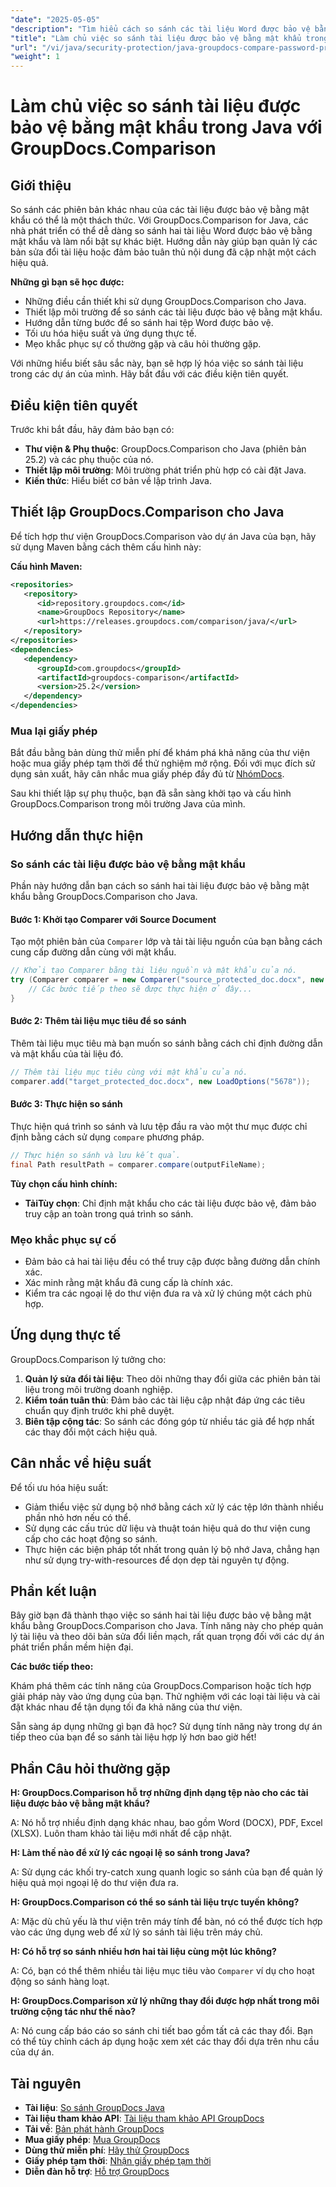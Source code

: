 ```yaml
---
"date": "2025-05-05"
"description": "Tìm hiểu cách so sánh các tài liệu Word được bảo vệ bằng mật khẩu trong Java bằng GroupDocs.Comparison. Hướng dẫn này bao gồm thiết lập, triển khai và các biện pháp thực hành tốt nhất để so sánh tài liệu liền mạch."
"title": "Làm chủ việc so sánh tài liệu được bảo vệ bằng mật khẩu trong Java với GroupDocs.Comparison"
"url": "/vi/java/security-protection/java-groupdocs-compare-password-protected-docs/"
"weight": 1
---
```


# Làm chủ việc so sánh tài liệu được bảo vệ bằng mật khẩu trong Java với GroupDocs.Comparison

## Giới thiệu

So sánh các phiên bản khác nhau của các tài liệu được bảo vệ bằng mật khẩu có thể là một thách thức. Với GroupDocs.Comparison for Java, các nhà phát triển có thể dễ dàng so sánh hai tài liệu Word được bảo vệ bằng mật khẩu và làm nổi bật sự khác biệt. Hướng dẫn này giúp bạn quản lý các bản sửa đổi tài liệu hoặc đảm bảo tuân thủ nội dung đã cập nhật một cách hiệu quả.

**Những gì bạn sẽ học được:**

- Những điều cần thiết khi sử dụng GroupDocs.Comparison cho Java.
- Thiết lập môi trường để so sánh các tài liệu được bảo vệ bằng mật khẩu.
- Hướng dẫn từng bước để so sánh hai tệp Word được bảo vệ.
- Tối ưu hóa hiệu suất và ứng dụng thực tế.
- Mẹo khắc phục sự cố thường gặp và câu hỏi thường gặp.

Với những hiểu biết sâu sắc này, bạn sẽ hợp lý hóa việc so sánh tài liệu trong các dự án của mình. Hãy bắt đầu với các điều kiện tiên quyết.

## Điều kiện tiên quyết

Trước khi bắt đầu, hãy đảm bảo bạn có:

- **Thư viện & Phụ thuộc**: GroupDocs.Comparison cho Java (phiên bản 25.2) và các phụ thuộc của nó.
- **Thiết lập môi trường**: Môi trường phát triển phù hợp có cài đặt Java.
- **Kiến thức**: Hiểu biết cơ bản về lập trình Java.

## Thiết lập GroupDocs.Comparison cho Java

Để tích hợp thư viện GroupDocs.Comparison vào dự án Java của bạn, hãy sử dụng Maven bằng cách thêm cấu hình này:

**Cấu hình Maven:**

```xml
<repositories>
   <repository>
      <id>repository.groupdocs.com</id>
      <name>GroupDocs Repository</name>
      <url>https://releases.groupdocs.com/comparison/java/</url>
   </repository>
</repositories>
<dependencies>
   <dependency>
      <groupId>com.groupdocs</groupId>
      <artifactId>groupdocs-comparison</artifactId>
      <version>25.2</version>
   </dependency>
</dependencies>
```

### Mua lại giấy phép

Bắt đầu bằng bản dùng thử miễn phí để khám phá khả năng của thư viện hoặc mua giấy phép tạm thời để thử nghiệm mở rộng. Đối với mục đích sử dụng sản xuất, hãy cân nhắc mua giấy phép đầy đủ từ [NhómDocs](https://purchase.groupdocs.com/buy).

Sau khi thiết lập sự phụ thuộc, bạn đã sẵn sàng khởi tạo và cấu hình GroupDocs.Comparison trong môi trường Java của mình.

## Hướng dẫn thực hiện

### So sánh các tài liệu được bảo vệ bằng mật khẩu

Phần này hướng dẫn bạn cách so sánh hai tài liệu được bảo vệ bằng mật khẩu bằng GroupDocs.Comparison cho Java. 

#### Bước 1: Khởi tạo Comparer với Source Document

Tạo một phiên bản của `Comparer` lớp và tải tài liệu nguồn của bạn bằng cách cung cấp đường dẫn cùng với mật khẩu.

```java
// Khởi tạo Comparer bằng tài liệu nguồn và mật khẩu của nó.
try (Comparer comparer = new Comparer("source_protected_doc.docx", new LoadOptions("1234"))) {
    // Các bước tiếp theo sẽ được thực hiện ở đây...
}
```

#### Bước 2: Thêm tài liệu mục tiêu để so sánh

Thêm tài liệu mục tiêu mà bạn muốn so sánh bằng cách chỉ định đường dẫn và mật khẩu của tài liệu đó.

```java
// Thêm tài liệu mục tiêu cùng với mật khẩu của nó.
comparer.add("target_protected_doc.docx", new LoadOptions("5678"));
```

#### Bước 3: Thực hiện so sánh

Thực hiện quá trình so sánh và lưu tệp đầu ra vào một thư mục được chỉ định bằng cách sử dụng `compare` phương pháp.

```java
// Thực hiện so sánh và lưu kết quả.
final Path resultPath = comparer.compare(outputFileName);
```

**Tùy chọn cấu hình chính:**

- **TảiTùy chọn**: Chỉ định mật khẩu cho các tài liệu được bảo vệ, đảm bảo truy cập an toàn trong quá trình so sánh.

### Mẹo khắc phục sự cố

- Đảm bảo cả hai tài liệu đều có thể truy cập được bằng đường dẫn chính xác.
- Xác minh rằng mật khẩu đã cung cấp là chính xác.
- Kiểm tra các ngoại lệ do thư viện đưa ra và xử lý chúng một cách phù hợp.

## Ứng dụng thực tế

GroupDocs.Comparison lý tưởng cho:

1. **Quản lý sửa đổi tài liệu**: Theo dõi những thay đổi giữa các phiên bản tài liệu trong môi trường doanh nghiệp.
2. **Kiểm toán tuân thủ**: Đảm bảo các tài liệu cập nhật đáp ứng các tiêu chuẩn quy định trước khi phê duyệt.
3. **Biên tập cộng tác**: So sánh các đóng góp từ nhiều tác giả để hợp nhất các thay đổi một cách hiệu quả.

## Cân nhắc về hiệu suất

Để tối ưu hóa hiệu suất:

- Giảm thiểu việc sử dụng bộ nhớ bằng cách xử lý các tệp lớn thành nhiều phần nhỏ hơn nếu có thể.
- Sử dụng các cấu trúc dữ liệu và thuật toán hiệu quả do thư viện cung cấp cho các hoạt động so sánh.
- Thực hiện các biện pháp tốt nhất trong quản lý bộ nhớ Java, chẳng hạn như sử dụng try-with-resources để dọn dẹp tài nguyên tự động.

## Phần kết luận

Bây giờ bạn đã thành thạo việc so sánh hai tài liệu được bảo vệ bằng mật khẩu bằng GroupDocs.Comparison cho Java. Tính năng này cho phép quản lý tài liệu và theo dõi bản sửa đổi liền mạch, rất quan trọng đối với các dự án phát triển phần mềm hiện đại.

**Các bước tiếp theo:**

Khám phá thêm các tính năng của GroupDocs.Comparison hoặc tích hợp giải pháp này vào ứng dụng của bạn. Thử nghiệm với các loại tài liệu và cài đặt khác nhau để tận dụng tối đa khả năng của thư viện.

Sẵn sàng áp dụng những gì bạn đã học? Sử dụng tính năng này trong dự án tiếp theo của bạn để so sánh tài liệu hợp lý hơn bao giờ hết!

## Phần Câu hỏi thường gặp

**H: GroupDocs.Comparison hỗ trợ những định dạng tệp nào cho các tài liệu được bảo vệ bằng mật khẩu?**

A: Nó hỗ trợ nhiều định dạng khác nhau, bao gồm Word (DOCX), PDF, Excel (XLSX). Luôn tham khảo tài liệu mới nhất để cập nhật.

**H: Làm thế nào để xử lý các ngoại lệ so sánh trong Java?**

A: Sử dụng các khối try-catch xung quanh logic so sánh của bạn để quản lý hiệu quả mọi ngoại lệ do thư viện đưa ra.

**H: GroupDocs.Comparison có thể so sánh tài liệu trực tuyến không?**

A: Mặc dù chủ yếu là thư viện trên máy tính để bàn, nó có thể được tích hợp vào các ứng dụng web để xử lý so sánh tài liệu trên máy chủ.

**H: Có hỗ trợ so sánh nhiều hơn hai tài liệu cùng một lúc không?**

A: Có, bạn có thể thêm nhiều tài liệu mục tiêu vào `Comparer` ví dụ cho hoạt động so sánh hàng loạt.

**H: GroupDocs.Comparison xử lý những thay đổi được hợp nhất trong môi trường cộng tác như thế nào?**

A: Nó cung cấp báo cáo so sánh chi tiết bao gồm tất cả các thay đổi. Bạn có thể tùy chỉnh cách áp dụng hoặc xem xét các thay đổi dựa trên nhu cầu của dự án.

## Tài nguyên

- **Tài liệu**: [So sánh GroupDocs Java](https://docs.groupdocs.com/comparison/java/)
- **Tài liệu tham khảo API**: [Tài liệu tham khảo API GroupDocs](https://reference.groupdocs.com/comparison/java/)
- **Tải về**: [Bản phát hành GroupDocs](https://releases.groupdocs.com/comparison/java/)
- **Mua giấy phép**: [Mua GroupDocs](https://purchase.groupdocs.com/buy)
- **Dùng thử miễn phí**: [Hãy thử GroupDocs](https://releases.groupdocs.com/comparison/java/)
- **Giấy phép tạm thời**: [Nhận giấy phép tạm thời](https://purchase.groupdocs.com/temporary-license/)
- **Diễn đàn hỗ trợ**: [Hỗ trợ GroupDocs](https://forum.groupdocs.com/c/comparison)